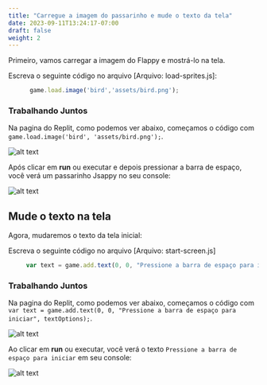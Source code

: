 ```yaml
---
title: "Carregue a imagem do passarinho e mude o texto da tela"
date: 2023-09-11T13:24:17-07:00
draft: false
weight: 2
---
```


Primeiro, vamos carregar a imagem do Flappy e mostrá-lo na tela.

Escreva o seguinte código no arquivo [Arquivo: load-sprites.js]:

```js
      game.load.image('bird','assets/bird.png');
```
       
### Trabalhando Juntos

Na pagina do Replit, como podemos ver abaixo, começamos o código com `game.load.image('bird', 'assets/bird.png');`.

![alt text](../img/loadbird.png "imagem para adicionar o passarinho ao arquivo")

Após clicar em **run** ou executar e depois pressionar a barra de espaço, você verá um passarinho Jsappy no seu console:

![alt text](../img/loadbird_output.png "imagem do passarinho no console")

## Mude o texto na tela

Agora, mudaremos o texto da tela inicial:

Escreva o seguinte código no arquivo [Arquivo: start-screen.js]
```js
     var text = game.add.text(0, 0, "Pressione a barra de espaço para iniciar", textOptions);
```
     
### Trabalhando Juntos

Na pagina do Replit, como podemos ver abaixo, começamos o código com `var text = game.add.text(0, 0, "Pressione a barra de espaço para iniciar", textOptions);`.

![alt text](../img/startscreen.png "imagem para adicionar o passarinho no arquivo")

Ao clicar em **run** ou executar, você verá o texto `Pressione a barra de espaço para iniciar` em seu console:

![alt text](../img/startscreen_output.png "imagem do passarinho no console")
